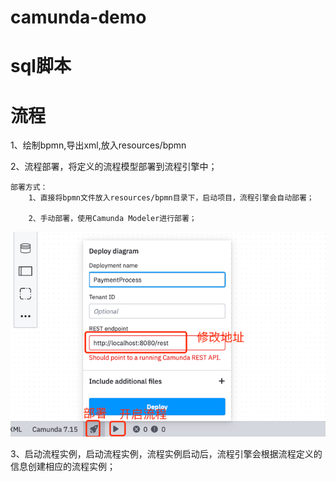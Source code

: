 # camunda-demo

# sql脚本

# 流程

1、绘制bpmn,导出xml,放入resources/bpmn

2、流程部署，将定义的流程模型部署到流程引擎中；

    部署方式：
        1、直接将bpmn文件放入resources/bpmn目录下，启动项目，流程引擎会自动部署；
    
        2、手动部署，使用Camunda Modeler进行部署；

![img.png](images/img.png)

3、启动流程实例，启动流程实例，流程实例启动后，流程引擎会根据流程定义的信息创建相应的流程实例；


